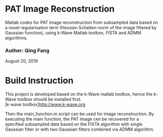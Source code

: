 # PAT Image Reconstruction
Matlab codes for PAT image reconstruction from subsampled data based on a novel regularisation term (Hessian Schatten-norm of the image filtered by Gaussian function), using k-Wave Matlab toolbox, FISTA and ADMM algorithms.

### Auther: Qing Fang
August 20, 2019

# Build Instruction
This project is developed based on the k-Wave matlab toolbox, hence the k-Wave toolbox should be installed first.   
[k-wave toolbox]http://www.k-wave.org   
  
Then the main_function.m script can be used for image reconstruction. By executing the main function, the PAT image cen be recovered for a specified subsampled data based on the FISTA algorithm with single Gaussian filter or with two Gaussian filters combined via ADMM algorithm.
